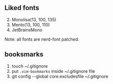 ## Liked fonts

2. Monolisa(13, 100, 135)
3. Menlo(13, 100, 110)
4. JetBrainsMono

Note: all fonts are nerd-font patched.

## booksmarks

1. touch ~/.gitignore
2. put `.vim-bookmarks` inside ~/.gitignore file
3. git config --global core.excludesfile ~/.gitignore
